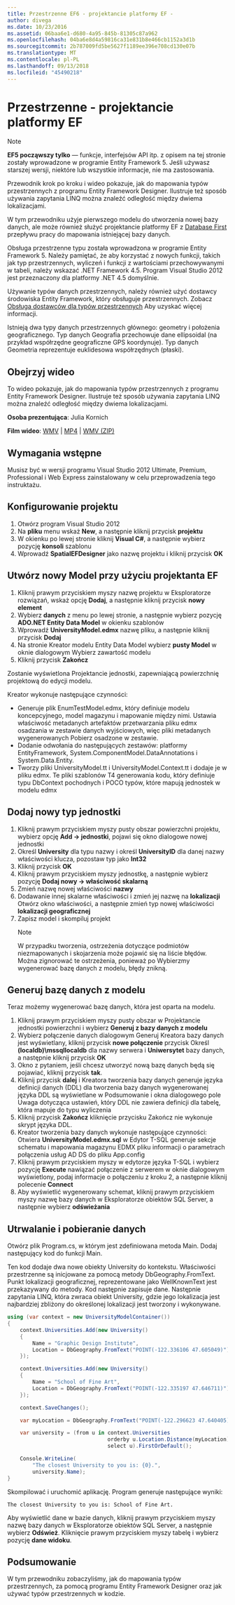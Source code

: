 ```yaml
---
title: Przestrzenne EF6 - projektancie platformy EF -
author: divega
ms.date: 10/23/2016
ms.assetid: 06baa6e1-d680-4a95-845b-81305c87a962
ms.openlocfilehash: 04ba6e8d4a59816ca31e831b8e466cb1152a3d1b
ms.sourcegitcommit: 2b787009fd5be5627f1189ee396e708cd130e07b
ms.translationtype: MT
ms.contentlocale: pl-PL
ms.lasthandoff: 09/13/2018
ms.locfileid: "45490218"
---
```

# <a name="spatial---ef-designer"></a>Przestrzenne - projektancie platformy EF
> [!NOTE]
> **EF5 począwszy tylko** — funkcje, interfejsów API itp. z opisem na tej stronie zostały wprowadzone w programie Entity Framework 5. Jeśli używasz starszej wersji, niektóre lub wszystkie informacje, nie ma zastosowania.

Przewodnik krok po kroku i wideo pokazuje, jak do mapowania typów przestrzennych z programu Entity Framework Designer. Ilustruje też sposób używania zapytania LINQ można znaleźć odległość między dwiema lokalizacjami.

W tym przewodniku użyje pierwszego modelu do utworzenia nowej bazy danych, ale może również służyć projektancie platformy EF z [Database First](~/ef6/modeling/designer/workflows/database-first.md) przepływu pracy do mapowania istniejącej bazy danych.

Obsługa przestrzenne typu została wprowadzona w programie Entity Framework 5. Należy pamiętać, że aby korzystać z nowych funkcji, takich jak typ przestrzennych, wyliczeń i funkcji z wartościami przechowywanymi w tabeli, należy wskazać .NET Framework 4.5. Program Visual Studio 2012 jest przeznaczony dla platformy .NET 4.5 domyślnie.

Używanie typów danych przestrzennych, należy również użyć dostawcy środowiska Entity Framework, który obsługuje przestrzennych. Zobacz [Obsługa dostawców dla typów przestrzennych](~/ef6/fundamentals/providers/spatial-support.md) Aby uzyskać więcej informacji.

Istnieją dwa typy danych przestrzennych głównego: geometry i położenia geograficznego. Typ danych Geografia przechowuje dane ellipsoidal (na przykład współrzędne geograficzne GPS koordynuje). Typ danych Geometria reprezentuje euklidesowa współrzędnych (płaski).

## <a name="watch-the-video"></a>Obejrzyj wideo
To wideo pokazuje, jak do mapowania typów przestrzennych z programu Entity Framework Designer. Ilustruje też sposób używania zapytania LINQ można znaleźć odległość między dwiema lokalizacjami.

**Osoba prezentująca**: Julia Kornich

**Film wideo**: [WMV](http://download.microsoft.com/download/E/C/9/EC9E6547-8983-4C1F-A919-D33210E4B213/HDI-ITPro-MSDN-winvideo-spatialwithdesigner.wmv) | [MP4](http://download.microsoft.com/download/E/C/9/EC9E6547-8983-4C1F-A919-D33210E4B213/HDI-ITPro-MSDN-mp4video-spatialwithdesigner.m4v) | [WMV (ZIP)](http://download.microsoft.com/download/E/C/9/EC9E6547-8983-4C1F-A919-D33210E4B213/HDI-ITPro-MSDN-winvideo-spatialwithdesigner.zip)

## <a name="pre-requisites"></a>Wymagania wstępne

Musisz być w wersji programu Visual Studio 2012 Ultimate, Premium, Professional i Web Express zainstalowany w celu przeprowadzenia tego instruktażu.

## <a name="set-up-the-project"></a>Konfigurowanie projektu

1.  Otwórz program Visual Studio 2012
2.  Na **pliku** menu wskaż **New**, a następnie kliknij przycisk **projektu**
3.  W okienku po lewej stronie kliknij **Visual C\#**, a następnie wybierz pozycję **konsoli** szablonu
4.  Wprowadź **SpatialEFDesigner** jako nazwę projektu i kliknij przycisk **OK**

## <a name="create-a-new-model-using-the-ef-designer"></a>Utwórz nowy Model przy użyciu projektanta EF

1.  Kliknij prawym przyciskiem myszy nazwę projektu w Eksploratorze rozwiązań, wskaż opcję **Dodaj**, a następnie kliknij przycisk **nowy element**
2.  Wybierz **danych** z menu po lewej stronie, a następnie wybierz pozycję **ADO.NET Entity Data Model** w okienku szablonów
3.  Wprowadź **UniversityModel.edmx** nazwę pliku, a następnie kliknij przycisk **Dodaj**
4.  Na stronie Kreator modelu Entity Data Model wybierz **pusty Model** w oknie dialogowym Wybierz zawartość modelu
5.  Kliknij przycisk **Zakończ**

Zostanie wyświetlona Projektancie jednostki, zapewniającą powierzchnię projektową do edycji modelu.

Kreator wykonuje następujące czynności:

-   Generuje plik EnumTestModel.edmx, który definiuje modelu koncepcyjnego, model magazynu i mapowanie między nimi. Ustawia właściwość metadanych artefaktów przetwarzania pliku edmx osadzania w zestawie danych wyjściowych, więc pliki metadanych wygenerowanych Pobierz osadzone w zestawie.
-   Dodanie odwołania do następujących zestawów: platformy EntityFramework, System.ComponentModel.DataAnnotations i System.Data.Entity.
-   Tworzy pliki UniversityModel.tt i UniversityModel.Context.tt i dodaje je w pliku edmx. Te pliki szablonów T4 generowania kodu, który definiuje typu DbContext pochodnych i POCO typów, które mapują jednostek w modelu edmx

## <a name="add-a-new-entity-type"></a>Dodaj nowy typ jednostki

1.  Kliknij prawym przyciskiem myszy pusty obszar powierzchni projektu, wybierz opcję **Add -&gt; jednostki**, pojawi się okno dialogowe nowej jednostki
2.  Określ **University** dla typu nazwy i określ **UniversityID** dla danej nazwy właściwości klucza, pozostaw typ jako **Int32**
3.  Kliknij przycisk **OK**
4.  Kliknij prawym przyciskiem myszy jednostkę, a następnie wybierz pozycję **Dodaj nowy -&gt; właściwość skalarną**
5.  Zmień nazwę nowej właściwości **nazwy**
6.  Dodawanie innej skalarne właściwości i zmień jej nazwę na **lokalizacji** Otwórz okno właściwości, a następnie zmień typ nowej właściwości **lokalizacji geograficznej**
7.  Zapisz model i skompiluj projekt
    > [!NOTE]
    > W przypadku tworzenia, ostrzeżenia dotyczące podmiotów niezmapowanych i skojarzenia może pojawić się na liście błędów. Można zignorować te ostrzeżenia, ponieważ po Wybierzmy wygenerować bazę danych z modelu, błędy znikną.

## <a name="generate-database-from-model"></a>Generuj bazę danych z modelu

Teraz możemy wygenerować bazę danych, która jest oparta na modelu.

1.  Kliknij prawym przyciskiem myszy pusty obszar w Projektancie jednostki powierzchni i wybierz **Generuj z bazy danych z modelu**
2.  Wybierz połączenie danych dialogowym Generuj Kreatora bazy danych jest wyświetlany, kliknij przycisk **nowe połączenie** przycisk Określ **(localdb)\\mssqllocaldb** dla nazwy serwera i  **Uniwersytet** bazy danych, a następnie kliknij przycisk **OK**
3.  Okno z pytaniem, jeśli chcesz utworzyć nową bazę danych będą się pojawiać, kliknij przycisk **tak**.
4.  Kliknij przycisk **dalej** i Kreatora tworzenia bazy danych generuje języka definicji danych (DDL) dla tworzenia bazy danych wygenerowanej języka DDL są wyświetlane w Podsumowanie i okna dialogowego pole Uwaga dotycząca ustawień, który DDL nie zawiera definicji dla tabelę, która mapuje do typu wyliczenia
5.  Kliknij przycisk **Zakończ** kliknięcie przycisku Zakończ nie wykonuje skrypt języka DDL.
6.  Kreator tworzenia bazy danych wykonuje następujące czynności: Otwiera **UniversityModel.edmx.sql** w Edytor T-SQL generuje sekcje schematu i mapowania magazynu EDMX pliku informacji o parametrach połączenia usług AD DS do pliku App.config
7.  Kliknij prawym przyciskiem myszy w edytorze języka T-SQL i wybierz pozycję **Execute** nawiązać połączenie z serwerem w oknie dialogowym wyświetlony, podaj informacje o połączeniu z kroku 2, a następnie kliknij polecenie **Connect**
8.  Aby wyświetlić wygenerowany schemat, kliknij prawym przyciskiem myszy nazwę bazy danych w Eksploratorze obiektów SQL Server, a następnie wybierz **odświeżania**

## <a name="persist-and-retrieve-data"></a>Utrwalanie i pobieranie danych

Otwórz plik Program.cs, w którym jest zdefiniowana metoda Main. Dodaj następujący kod do funkcji Main.

Ten kod dodaje dwa nowe obiekty University do kontekstu. Właściwości przestrzenne są inicjowane za pomocą metody DbGeography.FromText. Punkt lokalizacji geograficznej, reprezentowane jako WellKnownText jest przekazywany do metody. Kod następnie zapisuje dane. Następnie zapytania LINQ, która zwraca obiekt University, gdzie jego lokalizacja jest najbardziej zbliżony do określonej lokalizacji jest tworzony i wykonywane.

``` csharp
using (var context = new UniversityModelContainer())
{
    context.Universities.Add(new University()
    {
        Name = "Graphic Design Institute",
        Location = DbGeography.FromText("POINT(-122.336106 47.605049)"),
    });

    context.Universities.Add(new University()
    {
        Name = "School of Fine Art",
        Location = DbGeography.FromText("POINT(-122.335197 47.646711)"),
    });

    context.SaveChanges();

    var myLocation = DbGeography.FromText("POINT(-122.296623 47.640405)");

    var university = (from u in context.Universities
                                orderby u.Location.Distance(myLocation)
                                select u).FirstOrDefault();

    Console.WriteLine(
        "The closest University to you is: {0}.",
        university.Name);
}
```

Skompilować i uruchomić aplikację. Program generuje następujące wyniki:

```
The closest University to you is: School of Fine Art.
```

Aby wyświetlić dane w bazie danych, kliknij prawym przyciskiem myszy nazwę bazy danych w Eksploratorze obiektów SQL Server, a następnie wybierz **Odśwież**. Kliknięcie prawym przyciskiem myszy tabelę i wybierz pozycję **dane widoku**.

## <a name="summary"></a>Podsumowanie

W tym przewodniku zobaczyliśmy, jak do mapowania typów przestrzennych, za pomocą programu Entity Framework Designer oraz jak używać typów przestrzennych w kodzie. 
